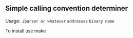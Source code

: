 Simple calling convention determiner
------------------------------------------

Usage: ./`parser or whatever` `addresses` `binary name`

To install use make

